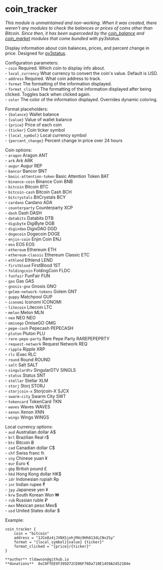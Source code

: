# coin_tracker  
  
*This module is unmaintained and non-working. When it was created, there weren't any modules to check the balances or prices of coins other than Bitcoin. Since then, it has been superceded by the [coin_balance](https://py3status.readthedocs.io/en/latest/modules.html#coin-balance) and [coin_market](https://py3status.readthedocs.io/en/latest/modules.html#coin-market) modules that come bundled with py3status.*

Display information about coin balances, prices, and percent change in price. Designed for [py3status](https://github.com/ultrabug/py3status).  
  
Configuration parameters:  
    - `coin` Required. Which coin to display info about.  
    - `local_currency` What currency to convert the coin's value. Default is USD.  
    - `address` Required. What coin address to track.   
    - `format` The formatting of the information displayed.  
    - `format_clicked` The formatting of the information displayed after being clicked. Toggles back when clicked again.  
    - `color` The color of the information displayed. Overrides dynamic coloring.  
  
Format placeholders:  
    - `{balance}` Wallet balance  
    - `{value}` Value of wallet balance  
    - `{price}` Price of each coin  
    - `{ticker}` Coin ticker symbol  
    - `{local_symbol}` Local currency symbol  
    - `{percent_change}` Percent change in price over 24 hours  
  
Coin options:  
    - `aragon` Aragon ANT  
    - `ark` Ark ARK  
    - `augur` Augur REP  
    - `bancor` Bancor BNT  
    - `basic-attention-token` Basic Attention Token BAT  
    - `binance-coin` Binance Coin BNB  
    - `bitcoin` Bitcoin BTC  
    - `bitcoin-cash` Bitcoin Cash BCH  
    - `bitcrystals` BitCrystals BCY  
    - `cardano` Cardano ADA  
    - `counterparty` Counterparty XCP  
    - `dash` Dash DASH  
    - `databits` Databits DTB  
    - `digibyte` DigiByte DGB  
    - `digixdao` DigixDAO DGD  
    - `dogecoin` Dogecoin DOGE  
    - `enjin-coin` Enjin Coin ENJ  
    - `eos` EOS EOS  
    - `ethereum` Ethereum ETH  
    - `ethereum-classic` Ethereum Classic ETC  
    - `ethlend` Ethlend LEND  
    - `firstblood` FirstBlood 1ST  
    - `foldingcoin` FoldingCoin FLDC  
    - `funfair` FunFair FUN  
    - `gas` Gas GAS  
    - `gnosis-gno` Gnosis GNO  
    - `golem-network-tokens` Golem GNT  
    - `guppy` Matchpool GUP  
    - `iconomi` Iconomi ICONOMI  
    - `litecoin` Litecoin LTC  
    - `melon` Melon MLN  
    - `neo` NEO NEO  
    - `omisego` OmiseGO OMG  
    - `pepe-cash` Pepecash PEPECASH  
    - `pluton` Pluton PLU  
    - `rare-pepe-party` Rare Pepe Party RAREPEPEPRTY  
    - `request-network` Request Network REQ  
    - `ripple` Ripple XRP  
    - `rlc` iExec RLC  
    - `round` Round ROUND  
    - `salt` Salt SALT  
    - `singulardtv` SingularDTV SINGLS  
    - `status` Status SNT  
    - `stellar` Stellar XLM  
    - `storj` Storj STORJ  
    - `storjcoin-x` Storjcoin-X SJCX  
    - `swarm-city` Swarm City SWT  
    - `tokencard` TokenCard TKN  
    - `waves` Waves WAVES  
    - `xenon` Xenon XNN  
    - `wings` Wings WINGS  
  
Local currency options:  
    - `aud` Australian dollar A$  
    - `brl` Brazilian Real r$  
    - `btc` Bitcoin Ƀ  
    - `cad` Canadian dollar C$  
    - `chf` Swiss franc fr.  
    - `cny` Chinese yuan ¥  
    - `eur` Euro €  
    - `gbp` British pound £  
    - `hkd` Hong Kong dollar HK$  
    - `idr` Indonesian rupiah Rp  
    - `inr` Indian rupee ₹  
    - `jpy` Japanese yen ¥  
    - `krw` South Korean Won ₩  
    - `rub` Russian ruble ₽  
    - `mxn` Mexican peso Mex$  
    - `usd` United States dollar $  
  
Example:  
```  
coin_tracker {  
    coin = "bitcoin"  
    address = "1JCe8z4jJVNXSjohjM4i9Hh813dLCNx2Sy"  
    format = "{local_symbol}{value} {ticker}"  
    format_clicked = "{price}/{ticker}"  
}  
```  
  
    **author** tldawson@github.io  
    **donations**  0xC0FfEE9f395D72CE06F76Da710E1459A2452184e
